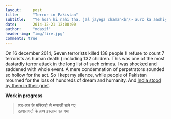 ```yaml
---
layout:     post
title:      "Terror in Pakistan"
subtitle:   "Ye hosh hi nahi tha, jal jayega chaman<br/> auro ka aashiya jalane chale the wo"
date:       2014-12-21 12:00:00
author:     "mdasif"
header-img: "img/fire.jpg"
comments: true
---
```


<p> 
	On 16 december 2014, Seven terrorists killed 138 people (I refuse to count 7 terrorists as human death.) including 132 children. This was one of the most dastardly terror attack in the long list of such crimes. I was shocked and saddened with whole event. A mere condemnation of perpetrators sounded so hollow for the act. So i kept my silence, while people of Pakistan mourned for the loss of hundreds of dream and humanity. And <a href="http://www.thehindu.com/trending/indiawithpakistan-when-countries-united-on-twitter/article6700010.ece"> India stood by them in their grief</a>. 
</p>

<b>Work in progress</b>

<blockquote>
	उठ-उठ के मस्जिदो से नमाज़ी चले गए<br/>
	दहशतगर्दो के हाथ इस्लाम रह गया
</blockquote>